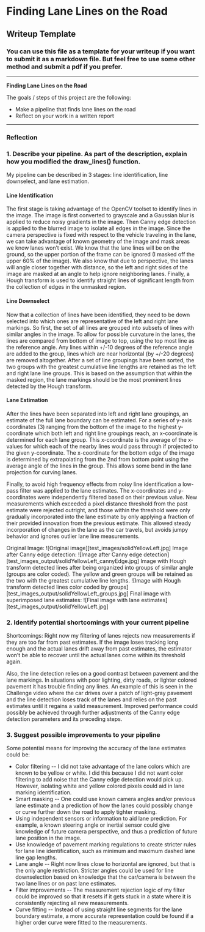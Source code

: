 # **Finding Lane Lines on the Road** 

## Writeup Template

### You can use this file as a template for your writeup if you want to submit it as a markdown file. But feel free to use some other method and submit a pdf if you prefer.

---

**Finding Lane Lines on the Road**

The goals / steps of this project are the following:
* Make a pipeline that finds lane lines on the road
* Reflect on your work in a written report


[//]: # (Image References)

[image1]: ./examples/grayscale.jpg "Grayscale"

---

### Reflection

### 1. Describe your pipeline. As part of the description, explain how you modified the draw_lines() function.

My pipeline can be described in 3 stages: line identification, line downselect, and lane estimation.

#### Line Identification
The first stage is taking advantage of the OpenCV toolset to identify lines in the image. The image is first converted to grayscale and a Gaussian blur is applied to reduce noisy gradients in the image. Then Canny edge detection is applied to the blurred image to isolate all edges in the image. Since the camera perspective is fixed with respect to the vehicle traveling in the lane, we can take advantage of known geometry of the image and mask areas we know lanes won’t exist. We know that the lane lines will be on the ground, so the upper portion of the frame can be ignored (I masked off the upper 60% of the image). We also know that due to perspective, the lanes will angle closer together with distance, so the left and right sides of the image are masked at an angle to help ignore neighboring lanes. Finally, a Hough transform is used to identify straight lines of significant length from the collection of edges in the unmasked region.

#### Line Downselect
Now that a collection of lines have been identified, they need to be down selected into which ones are representative of the left and right lane markings. So first, the set of all lines are grouped into subsets of lines with similar angles in the image. To allow for possible curvature in the lanes, the lines are compared from bottom of image to top, using the top most line as the reference angle. Any lines within +/-10 degrees of the reference angle are added to the group, lines which are near horizontal (by +/-20 degrees) are removed altogether. After a set of line groupings have been sorted, the two groups with the greatest cumulative line lengths are retained as the left and right lane line groups. This is based on the assumption that within the masked region, the lane markings should be the most prominent lines detected by the Hough transform.

#### Lane Estimation
After the lines have been separated into left and right lane groupings, an estimate of the full lane boundary can be estimated. For a series of y-axis coordinates (3) ranging from the bottom of the image to the highest y-coordinate which both left and right line groupings reach, an x-coordinate is determined for each lane group. This x-coordinate is the average of the x-values for which each of the nearby lines would pass through if projected to the given y-coordinate. The x-coordinate for the bottom edge of the image is determined by extrapolating from the 2nd from bottom point using the average angle of the lines in the group. This allows some bend in the lane projection for curving lanes.

Finally, to avoid high frequency effects from noisy line identification a low-pass filter was applied to the lane estimates. The x-coordinates and y-coordinates were independently filtered based on their previous value. New measurements which exceeded a pixel distance threshold from the past estimate were rejected outright, and those within the threshold were only gradually incorporated into the lane estimate by only applying a fraction of their provided innovation from the previous estimate. This allowed steady incorporation of changes in the lane as the car travels, but avoids jumpy behavior and ignores outlier lane line measurements.


Original Image:
![Original image][test_images/solidYellowLeft.jpg]
Image after Canny edge detection:
![Image after Canny edge detection][test_images_output/solidYellowLeft_cannyEdge.jpg]
Image with Hough transform detected lines after being organized into groups of similar angle (groups are color coded). The yellow and green groups will be retained as the two with the greatest cumulative line lengths.
![Image with Hough transform detected lines color coded by groups][test_images_output/solidYellowLeft_groups.jpg]
Final image with superimposed lane estimates:
![Final image with lane estimates][test_images_output/solidYellowLeft.jpg]



### 2. Identify potential shortcomings with your current pipeline


Shortcomings:
Right now my filtering of lanes rejects new measurements if they are too far from past estimates. If the image loses tracking long enough and the actual lanes drift away from past estimates, the estimator won’t be able to recover until the actual lanes come within its threshold again.

Also, the line detection relies on a good contrast between pavement and the lane markings. In situations with poor lighting, dirty roads, or lighter colored pavement it has trouble finding any lines. An example of this is seen in the Challenge video where the car drives over a patch of light-gray pavement and the line detection loses track of the lanes and relies on the past estimates until it regains a valid measurement. Improved performance could possibly be achieved through further adjustments of the Canny edge detection parameters and its preceding steps.


### 3. Suggest possible improvements to your pipeline

Some potential means for improving the accuracy of the lane estimates could be:
* Color filtering -- I did not take advantage of the lane colors which are known to be yellow or white. I did this because I did not want color filtering to add noise that the Canny edge detection would pick up. However, isolating white and yellow colored pixels could aid in lane marking identification.
* Smart masking -- One could use known camera angles and/or previous lane estimate and a prediction of how the lanes could possibly change or curve further down the road to apply tighter masking.
* Using independent sensors or information to aid lane prediction. For example, a known steering angle or inertial sensor could give knowledge of future camera perspective, and thus a prediction of future lane position in the image.
* Use knowledge of pavement marking regulations to create stricter rules for lane line identification, such as minimum and maximum dashed lane line gap lengths.
* Lane angle -- Right now lines close to horizontal are ignored, but that is the only angle restriction. Stricter angles could be used for line downselection based on knowledge that the car/camera is between the two lane lines or on past lane estimates.
* Filter improvements -- The measurement rejection logic of my filter could be improved so that it resets if it gets stuck in a state where it is consistently rejecting all new measurements.
* Curve fitting -- Instead of using straight line segments for the lane boundary estimate, a more accurate representation could be found if a higher order curve were fitted to the measurements.
